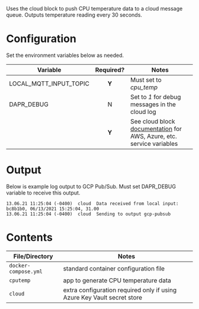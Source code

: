 Uses the cloud block to push CPU temperature data to a cloud message queue. Outputs temperature reading every 30 seconds.

# Configuration
Set the environment variables below as needed.

| Variable | Required? | Notes |
| -------- | :-------: | ----- |
| LOCAL_MQTT_INPUT_TOPIC | **Y** | Must set to _cpu_temp_ |
| DAPR_DEBUG | N | Set to _1_ for debug messages in the cloud log |
|  | **Y** | See cloud block [documentation](https://stupefied-johnson-ee1062.netlify.app/docs/message-queues) for AWS, Azure, etc. service variables |


# Output
Below is example log output to GCP Pub/Sub. Must set DAPR_DEBUG variable to receive this output.

```
13.06.21 11:25:04 (-0400)  cloud  Data received from local input: bc8b1b0, 06/13/2021 15:25:04, 31.00
13.06.21 11:25:04 (-0400)  cloud  Sending to output gcp-pubsub
```

# Contents

| File/Directory | Notes |
| -------------- | ----- |
| `docker-compose.yml` | standard container configuration file |
| `cputemp` | app to generate CPU temperature data |
| `cloud`| extra configuration required only if using Azure Key Vault secret store |


